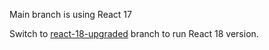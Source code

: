 Main branch is using React 17

Switch to [react-18-upgraded](https://github.com/mristic505/react-innerhtml-test/tree/react-18-upgraded) branch to run React 18 version.
